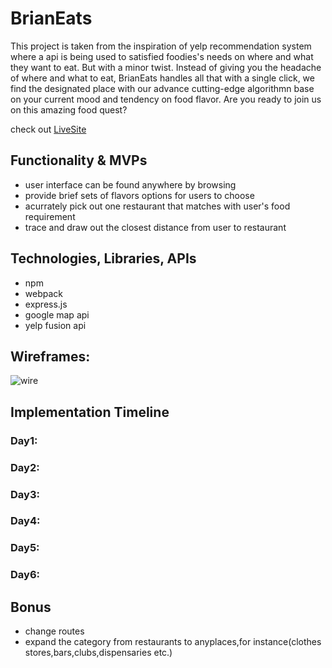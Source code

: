 # BrianEats
This project is taken from the inspiration of yelp recommendation system where a api is being used to satisfied foodies's
needs on where and what they want to eat. But with a minor twist. Instead of giving you the headache of where and what to eat, BrianEats handles all that with a single click, we find the designated place with our advance cutting-edge  algorithmn base on your current mood and tendency on food flavor. Are you ready to join us on this amazing food quest? 

check out <a href="https://brianeats.herokuapp.com/" target="_blank"> LiveSite </a>


<h2>Functionality & MVPs</h2>

- user interface can be found anywhere by browsing
- provide brief sets of flavors options for users to choose
- acurrately pick out one restaurant that matches with user's food requirement
- trace and draw out the closest distance from user to restaurant

<h2>Technologies, Libraries, APIs</h2>

- npm
- webpack
- express.js
- google map api
- yelp fusion api

<h2> Wireframes:</h2>

 ![wire](https://github.com/Opengundumstyle/aa_javascript_project/blob/main/user-interface.png)

<h2>Implementation Timeline</h2>
<h3>Day1:</h3>
<h3>Day2:</h3>
<h3>Day3:</h3>
<h3>Day4:</h3>
<h3>Day5:</h3>
<h3>Day6:</h3>

<h2>Bonus</h2>

- change routes
- expand the category from restaurants to anyplaces,for instance(clothes stores,bars,clubs,dispensaries etc.)
